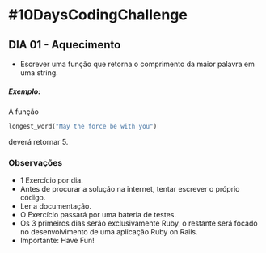 # #10DaysCodingChallenge

## DIA 01 - Aquecimento

 * Escrever uma função que retorna o comprimento da maior palavra em uma string.

##### Exemplo:

A função
```ruby
longest_word("May the force be with you")
```
deverá retornar 5.

### Observações
 * 1 Exercício por dia.
 * Antes de procurar a solução na internet, tentar escrever o próprio código.
 * Ler a documentação.
 * O Exercício passará por uma bateria de testes.
 * Os 3 primeiros dias serão exclusivamente Ruby, o restante será focado no desenvolvimento de uma aplicação Ruby on Rails.
 * Importante: Have Fun!
